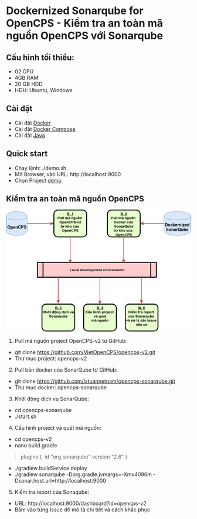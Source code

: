 # Dockernized Sonarqube  for OpenCPS  - Kiểm tra an toàn mã nguồn OpenCPS với Sonarqube
## Cấu hình tối thiểu:
* 02 CPU
* 4GB RAM
* 20 GB HDD
* HĐH: Ubuntu, Windows
## Cài đặt
* Cài đặt [Docker](https://docs.docker.com/install/)
* Cài đặt [Docker Compose](https://docs.docker.com/compose/install/)
* Cài đặt [Java](https://www.digitalocean.com/community/tutorials/how-to-install-java-with-apt-get-on-ubuntu-16-04)
## Quick start
* Chạy lệnh: ./demo.sh
* Mở Browser, vào URL: http://localhost:9000
* Chọn Project [demo](http://localhost:9000/dashboard?id=demo)
## Kiểm tra an toàn mã nguồn OpenCPS
![Quy trình quét mã nguồn OpenCPS](assets/SonarQube-process.png)
1. Pull mã nguồn project OpenCPS-v2 từ GitHub:
* git clone https://github.com/VietOpenCPS/opencps-v2.git
* Thư mục project: opencps-v2
2. Pull bản docker của SonarQube từ GitHub:
* git clone https://github.com/latuannetnam/opencps-sonarqube.git
* Thư mục docker: opencps-sonarqube
3. Khởi động dịch vụ SonarQube:
* cd opencps-sonarqube
* ./start.sh
4. Cấu hình project và quét mã nguồn:
* cd opencps-v2
* nano build.gradle
 > plugins {
 >  id "org.sonarqube" version "2.6"
 > }
* ./gradlew buildService deploy
* ./gradlew sonarqube  -Dorg.gradle.jvmargs=-Xmx4096m -Dsonar.host.url=http://localhost:9000
5. Kiểm tra report của Sonaqube:
* URL: http://localhost:9000/dashboard?id=opencps-v2
* Bấm vào từng Issue để mô tả chi tiết và cách khắc phục

